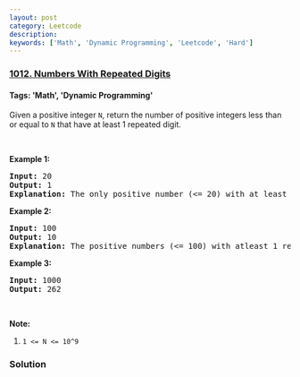 ```yaml
---
layout: post
category: Leetcode
description: 
keywords: ['Math', 'Dynamic Programming', 'Leetcode', 'Hard']
---
```

### [1012. Numbers With Repeated Digits](https://leetcode.com/problems/numbers-with-repeated-digits)

#### Tags: 'Math', 'Dynamic Programming'

<div class="content__u3I1 question-content__JfgR"><div><p>Given a positive integer <code>N</code>, return the number of positive integers less than or equal to <code>N</code> that have at least 1 repeated digit.</p>
<p> </p>
<div>
<p><strong>Example 1:</strong></p>
<pre><strong>Input: </strong><span id="example-input-1-1">20</span>
<strong>Output: </strong><span id="example-output-1">1</span>
<strong>Explanation: </strong>The only positive number (&lt;= 20) with at least 1 repeated digit is 11.
</pre>
<div>
<p><strong>Example 2:</strong></p>
<pre><strong>Input: </strong><span id="example-input-2-1">100</span>
<strong>Output: </strong><span id="example-output-2">10</span>
<strong>Explanation: </strong>The positive numbers (&lt;= 100) with atleast 1 repeated digit are 11, 22, 33, 44, 55, 66, 77, 88, 99, and 100.
</pre>
<div>
<p><strong>Example 3:</strong></p>
<pre><strong>Input: </strong><span id="example-input-3-1">1000</span>
<strong>Output: </strong><span id="example-output-3">262</span>
</pre>
</div>
<p> </p>
<p><strong><span>Note:</span></strong></p>
<ol>
<li><code>1 &lt;= N &lt;= 10^9</code></li>
</ol>
</div>
</div></div></div>

### Solution
